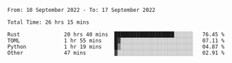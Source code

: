 <!--START_SECTION:waka-->

```text
From: 10 September 2022 - To: 17 September 2022

Total Time: 26 hrs 15 mins

Rust              20 hrs 40 mins  ███████████████████░░░░░░   76.45 %
TOML              1 hr 55 mins    █▓░░░░░░░░░░░░░░░░░░░░░░░   07.11 %
Python            1 hr 19 mins    █▒░░░░░░░░░░░░░░░░░░░░░░░   04.87 %
Other             47 mins         ▓░░░░░░░░░░░░░░░░░░░░░░░░   02.91 %
```

<!--END_SECTION:waka-->
